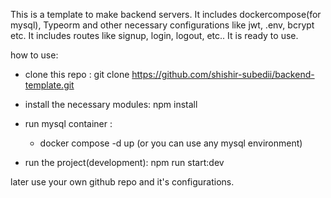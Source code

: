 This is a template to make backend servers. 
It includes dockercompose(for mysql), Typeorm and other necessary configurations like jwt, .env, bcrypt etc.
It includes routes like signup, login, logout, etc..
It is ready to use.

how to use: 
- clone this repo : git clone https://github.com/shishir-subedii/backend-template.git

- install the necessary modules: npm install 

- run mysql container : 
    - docker compose -d up (or you can use any mysql environment)

- run the project(development): npm run start:dev

later use your own github repo and it's configurations. 